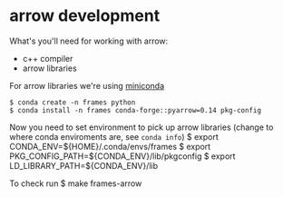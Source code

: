 # arrow development

What's you'll need for working with arrow:
- c++ compiler
- arrow libraries

For arrow libraries we're using [miniconda](https://docs.conda.io/en/latest/miniconda.html)

    $ conda create -n frames python
    $ conda install -n frames conda-forge::pyarrow=0.14 pkg-config

Now you need to set environment to pick up arrow libraries (change to where conda enviroments are, see `conda info`)
    $ export CONDA_ENV=${HOME}/.conda/envs/frames
    $ export PKG_CONFIG_PATH=${CONDA_ENV}/lib/pkgconfig
    $ export LD_LIBRARY_PATH=${CONDA_ENV}/lib


To check run
    $ make frames-arrow
